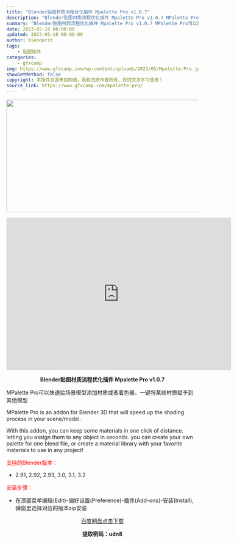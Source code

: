 ```yaml
---
title: "Blender贴图材质流程优化插件 Mpalette Pro v1.0.7"
description: "Blender贴图材质流程优化插件 Mpalette Pro v1.0.7 MPalette Pro可以快速给场景模型添加材质或者着色器，一键将某些材质赋予到其他模型 MPalette Pro is ..."
summary: "Blender贴图材质流程优化插件 Mpalette Pro v1.0.7 MPalette Pro可以快速给场景模型添加材质或者着色器，一键将某些材质赋予到其他模型 MPalette Pro is ..."
date: 2023-05-18 00:00:00
updated: 2023-05-18 00:00:00
author: blenderit
tags: 
    - 贴图插件
categories:
    - gfxcamp
img: https://www.gfxcamp.com/wp-content/uploads/2023/05/Mpalette-Pro.jpg
showGetMethod: false
copyright: 本插件资源来自网络，版权归原作者所有，仅供交流学习使用！
source_link: https://www.gfxcamp.com/mpalette-pro/
---
```

<div><p><img decoding="async" class="aligncenter size-full wp-image-112426" src="https://www.gfxcamp.com/wp-content/uploads/2023/05/Mpalette-Pro.jpg" data-src="https://www.gfxcamp.com/wp-content/uploads/2023/05/Mpalette-Pro.jpg" alt="" width="590" height="295" data-srcset="https://www.gfxcamp.com/wp-content/uploads/2023/05/Mpalette-Pro.jpg 590w, https://www.gfxcamp.com/wp-content/uploads/2023/05/Mpalette-Pro-150x75.jpg 150w" data-sizes="(max-width: 590px) 100vw, 590px"></p><p style="text-align: center;"><iframe loading="lazy" src="https://player.youku.com/embed/XNTk2NDMwOTQ5Ng==" width="590" height="400" frameborder="0" allowfullscreen="allowfullscreen" data-mce-fragment="1"></iframe></p><p style="text-align: center;"><strong>Blender贴图材质流程优化插件 Mpalette Pro v1.0.7</strong></p><p style="text-align: left;">MPalette Pro可以快速给场景模型添加材质或者着色器，一键将某些材质赋予到其他模型</p><p>MPalette Pro is an addon for Blender 3D that will speed up the shading process in your scene/model.</p><p>With this addon, you can keep some materials in one click of distance. letting you assign them to any object in seconds. you can create your own palette for one blend file, or create a material library with your favorite materials to use in any project!</p><p style="text-align: left;"><span style="color: #ff0000;">支持的Blender版本：</span></p><ul>
<li style="text-align: left;">2.91, 2.92, 2.93, 3.0, 3.1, 3.2</li>
</ul><p style="text-align: left;"><span style="color: #ff0000;">安装步骤：</span></p><ul>
<li>在顶部菜单编辑(Edit)-偏好设置(Preference)-插件(Add-ons)-安装(Install),弹窗里选择对应的版本zip安装</li>
</ul><p style="text-align: center;"><a class="maxbutton-3 maxbutton maxbutton-baidu" target="_blank" rel="noopener" href="https://pan.baidu.com/s/1FdTdrkDRiSGwcQE1mrBezQ?pwd=udn8"><span class="mb-text">百度网盘点击下载</span></a></p><p style="text-align: center;"><strong>提取密码：udn8</strong></p></div>